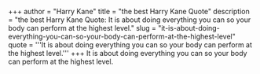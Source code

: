 +++
author = "Harry Kane"
title = "the best Harry Kane Quote"
description = "the best Harry Kane Quote: It is about doing everything you can so your body can perform at the highest level."
slug = "it-is-about-doing-everything-you-can-so-your-body-can-perform-at-the-highest-level"
quote = '''It is about doing everything you can so your body can perform at the highest level.'''
+++
It is about doing everything you can so your body can perform at the highest level.
